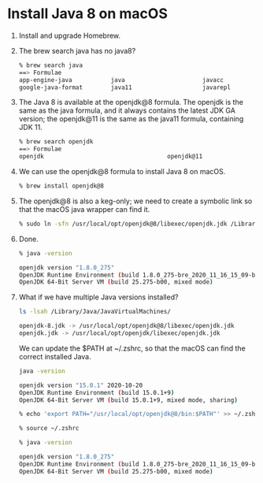 # Install Java 8 on macOS

1. Install and upgrade Homebrew.
2. The brew search java has no java8?

    ```bash
    % brew search java        
    ==> Formulae
    app-engine-java           java                      javacc                    jslint4java               pdftk-java
    google-java-format        java11                    javarepl                  libreadline-java
    ```

3. The Java 8 is available at the openjdk@8 formula. The openjdk is the same as the java formula, and it always contains the latest JDK GA version; the openjdk@11 is the same as the java11 formula, containing JDK 11.

    ```bash
    % brew search openjdk
    ==> Formulae
    openjdk                                   openjdk@11                                  openjdk@8  
    ```

4. We can use the openjdk@8 formula to install Java 8 on macOS.

    ```bash
    % brew install openjdk@8
    ```

5. The openjdk@8 is also a keg-only; we need to create a symbolic link so that the macOS java wrapper can find it.

    ```bash
    % sudo ln -sfn /usr/local/opt/openjdk@8/libexec/openjdk.jdk /Library/Java/JavaVirtualMachines/openjdk-8.jdk  
    ```

6. Done.

    ```bash
    % java -version

    openjdk version "1.8.0_275"
    OpenJDK Runtime Environment (build 1.8.0_275-bre_2020_11_16_15_09-b00)
    OpenJDK 64-Bit Server VM (build 25.275-b00, mixed mode)
    ```

7. What if we have multiple Java versions installed?

    ```bash
    ls -lsah /Library/Java/JavaVirtualMachines/

    openjdk-8.jdk -> /usr/local/opt/openjdk@8/libexec/openjdk.jdk
    openjdk.jdk -> /usr/local/opt/openjdk/libexec/openjdk.jdk
    ```

    We can update the $PATH at ~/.zshrc, so that the macOS can find the correct installed Java.

    ```bash
    java -version

    openjdk version "15.0.1" 2020-10-20
    OpenJDK Runtime Environment (build 15.0.1+9)
    OpenJDK 64-Bit Server VM (build 15.0.1+9, mixed mode, sharing)

    % echo 'export PATH="/usr/local/opt/openjdk@8/bin:$PATH"' >> ~/.zshrc  

    % source ~/.zshrc

    % java -version

    openjdk version "1.8.0_275"
    OpenJDK Runtime Environment (build 1.8.0_275-bre_2020_11_16_15_09-b00)
    OpenJDK 64-Bit Server VM (build 25.275-b00, mixed mode)
    ```
